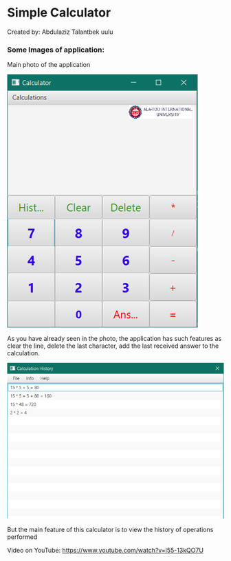 # Simple Calculator

Created by: Abdulaziz Talantbek uulu

### Some Images of application:

Main photo of the application

![first_image](Images/Screenshot_6.png)

As you have already seen in the photo, the application has such features as clear the line, delete the last character, add the last received answer to the calculation.

![second_image](Images/Screenshot_7.png)

But the main feature of this calculator is to view the history of operations performed


Video on YouTube: https://www.youtube.com/watch?v=l55-13kQO7U
